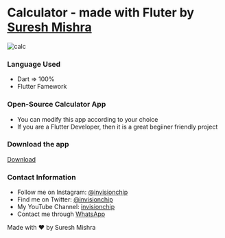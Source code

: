 # Calculator - made with Fluter by [Suresh Mishra](https://invisionchip.netlify.app/)

![calc](https://user-images.githubusercontent.com/72114434/104832024-0075a680-58b4-11eb-9c2e-01566783237d.png)


### Language Used
- Dart => 100%
- Flutter Famework


### Open-Source Calculator App

- You can modify this app according to your choice
- If you are a Flutter Developer, then it is a great begiiner friendly project

### Download the app
[Download](https://drive.google.com/file/d/1Yw0-3JIu0E6v68H-hnYpfqXI2WxrzY3l/view?usp=sharing)

### Contact Information

- Follow me on Instagram: [@invisionchip](https://www.instagram.com/invisionchip)
- Find me on Twitter: [@invisionchip](https://twitter.com/invisionchip)
- My YouTube Channel: [invisionchip](https://www.youtube.com/channel/UCafeVMVotqWH7jKOR5wzoYA)
- Contact me through [WhatsApp](https://api.whatsapp.com/send?phone=+919437007938&text=&source=&data=&app_absent=)


Made with :heart: by Suresh Mishra
